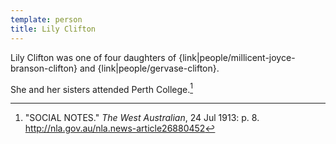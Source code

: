 ```yaml
---
template: person
title: Lily Clifton
---
```


Lily Clifton was one of four daughters of {link|people/millicent-joyce-branson-clifton} and {link|people/gervase-clifton}.

She and her sisters attended Perth College.[^WestAusSocialNotes1913]

[^WestAusSocialNotes1913]:
	"SOCIAL NOTES." *The West Australian*, 24 Jul 1913: p. 8.
	http://nla.gov.au/nla.news-article26880452
